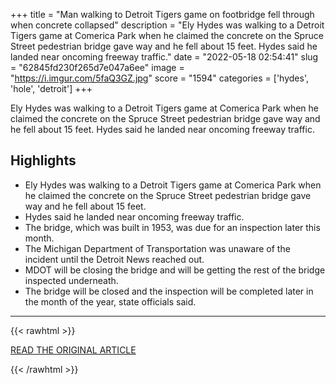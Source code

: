 +++
title = "Man walking to Detroit Tigers game on footbridge fell through when concrete collapsed"
description = "Ely Hydes was walking to a Detroit Tigers game at Comerica Park when he claimed the concrete on the Spruce Street pedestrian bridge gave way and he fell about 15 feet. Hydes said he landed near oncoming freeway traffic."
date = "2022-05-18 02:54:41"
slug = "62845fd230f265d7e047a6ee"
image = "https://i.imgur.com/5faQ3GZ.jpg"
score = "1594"
categories = ['hydes', 'hole', 'detroit']
+++

Ely Hydes was walking to a Detroit Tigers game at Comerica Park when he claimed the concrete on the Spruce Street pedestrian bridge gave way and he fell about 15 feet. Hydes said he landed near oncoming freeway traffic.

## Highlights

- Ely Hydes was walking to a Detroit Tigers game at Comerica Park when he claimed the concrete on the Spruce Street pedestrian bridge gave way and he fell about 15 feet.
- Hydes said he landed near oncoming freeway traffic.
- The bridge, which was built in 1953, was due for an inspection later this month.
- The Michigan Department of Transportation was unaware of the incident until the Detroit News reached out.
- MDOT will be closing the bridge and will be getting the rest of the bridge inspected underneath.
- The bridge will be closed and the inspection will be completed later in the month of the year, state officials said.

---

{{< rawhtml >}}
  <p class="article-category">
    <a target="_blank" href="https://www.kiro7.com/news/trending/man-walking-detroit-tigers-game-footbridge-fell-through-when-concrete-collapsed/TNAINKYK3RDUVMW677SQ5UTRMQ/">READ THE ORIGINAL ARTICLE</a>
  </p>
{{< /rawhtml >}}

